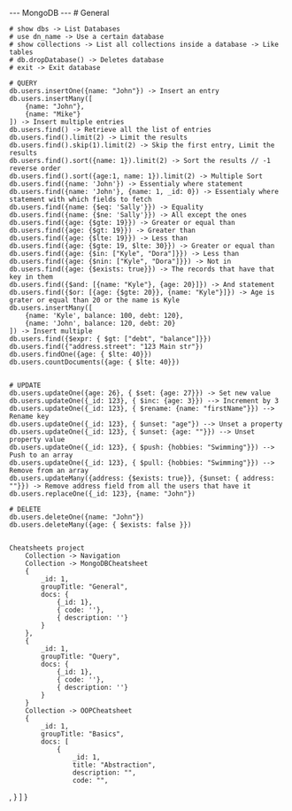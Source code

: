 --- MongoDB --- 
	# General

	# show dbs -> List Databases
	# use dn_name -> Use a certain database
	# show collections -> List all collections inside a database -> Like tables
	# db.dropDatabase() -> Deletes database
	# exit -> Exit database

	# QUERY
	db.users.insertOne({name: "John"}) -> Insert an entry
	db.users.insertMany([
		{name: "John"},
		{name: "Mike"}
	]) -> Insert multiple entries
	db.users.find() -> Retrieve all the list of entries
	db.users.find().limit(2) -> Limit the results
	db.users.find().skip(1).limit(2) -> Skip the first entry, Limit the results
	db.users.find().sort({name: 1}).limit(2) -> Sort the results // -1 reverse order
	db.users.find().sort({age:1, name: 1}).limit(2) -> Multiple Sort
	db.users.find({name: 'John'}) -> Essentialy where statement
	db.users.find({name: 'John'}, {name: 1, _id: 0}) -> Essentialy where statement with which fields to fetch
	db.users.find({name: {$eq: 'Sally'}}) -> Equality
	db.users.find({name: {$ne: 'Sally'}}) -> All except the ones
	db.users.find({age: {$gte: 19}}) -> Greater or equal than
	db.users.find({age: {$gt: 19}}) -> Greater than
	db.users.find({age: {$lte: 19}}) -> Less than
	db.users.find({age: {$gte: 19, $lte: 30}}) -> Greater or equal than
	db.users.find({age: {$in: ["Kyle", "Dora"]}}) -> Less than
	db.users.find({age: {$nin: ["Kyle", "Dora"]}}) -> Not in
	db.users.find({age: {$exists: true}}) -> The records that have that key in them
	db.users.find({$and: [{name: "Kyle"}, {age: 20}]}) -> And statement
	db.users.find({$or: [{age: {$gte: 20}}, {name: "Kyle"}]}) -> Age is grater or equal than 20 or the name is Kyle
	db.users.insertMany([
		{name: 'Kyle', balance: 100, debt: 120},
		{name: 'John', balance: 120, debt: 20}
	]) -> Insert multiple
	db.users.find({$expr: { $gt: ["debt", "balance"]}})
	db.users.find({"address.street": "123 Main str"})
	db.users.findOne({age: { $lte: 40}})
	db.users.countDocuments({age: { $lte: 40}})


	# UPDATE
	db.users.updateOne({age: 26}, { $set: {age: 27}}) -> Set new value
	db.users.updateOne({_id: 123}, { $inc: {age: 3}}) --> Increment by 3
	db.users.updateOne({_id: 123}, { $rename: {name: "firstName"}}) --> Rename key
	db.users.updateOne({_id: 123}, { $unset: "age"}) --> Unset a property
	db.users.updateOne({_id: 123}, { $unset: {age: ""}}) --> Unset property value
	db.users.updateOne({_id: 123}, { $push: {hobbies: "Swimming"}}) --> Push to an array
	db.users.updateOne({_id: 123}, { $pull: {hobbies: "Swimming"}}) --> Remove from an array
	db.users.updateMany({address: {$exists: true}}, {$unset: { address: ""}}) -> Remove address field from all the users that have it
	db.users.replaceOne({_id: 123}, {name: "John"})

	# DELETE
	db.users.deleteOne({name: "John"})
	db.users.deleteMany({age: { $exists: false }})
	

	Cheatsheets project
		Collection -> Navigation
		Collection -> MongoDBCheatsheet
		{
			_id: 1, 
			groupTitle: "General",
			docs: {
				{_id: 1},
				{ code: ''},
				{ description: ''}
			}
		},
		{
			_id: 1, 
			groupTitle: "Query",
			docs: {
				{_id: 1},
				{ code: ''},
				{ description: ''}
			}
		}
		Collection -> OOPCheatsheet
		{
			_id: 1,
			groupTitle: "Basics",
			docs: [
				{
					_id: 1,
					title: "Abstraction",
					description: "",
					code: "",
,				}
			]
		}

